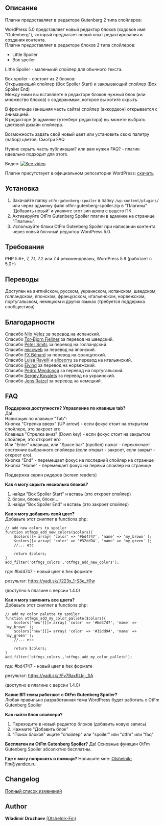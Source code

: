 ## Описание  

Плагин предоставляет в редакторе Gutenberg 2 типа спойлеров:  

WordPress 5.0 представляет новый редактор блоков (кодовое имя "Gutenberg"), который предлагает новый опыт редактирования и создания контента.  
Плагин предоставляет в редакторе блоков 2 типа спойлеров:  

* Little Spoiler  
* Box spoiler  

Little Spoiler - маленький спойлер для обычного текста.  

Box spoiler - состоит из 2 блоков:  
Открывающий спойлер (Box Spoiler Start) и закрывающий спойлер (Box Spoiler End)  
Между ними вы вставляете в редакторе блоков нужный блок (или множество блоков) с содержимым, которое вы хотите скрыть.  

В фронтенде (внешняя часть сайта) спойлер (аккордеон) открывается с анимацией.  
В редакторе (в админке гутенберг редактора) вы можете выбрать цветовой дизайн спойлера.  

Возможность задать свой новый цвет или установить свою палитру (набор) цветов. Смотри FAQ

Нужно скрыть часть публикации? или вам нужен FAQ? - плагин идеально подходит для этого.

Видео:
[![See video](http://img.youtube.com/vi/IrC1yVttMho/0.jpg)](http://www.youtube.com/watch?v=IrC1yVttMho "See video")  


Плагин присутствует в официальном репозитории WordPress: [скачать](https://wordpress.org/plugins/otfm-gutenberg-spoiler/)  


## Установка  

1. Закачайте папку `otfm-gutenberg-spoiler` в папку `/wp-content/plugins/` или через админку файл otfm-gutenberg-spoiler.zip в "Плагины" 'Добавить новый' и укажите этот зип архив с вашего ПК.  
2. Активируйте OtFm Gutenberg Spoiler плагин в админке на странице "Плагины".  
3. Используйте блоки OtFm Gutenberg Spoiler при написании контента через новый блочный редактор WordPress 5.0.  


## Требования  

PHP 5.6+, 7, 7.1, 7.2 или 7.4 рекомендованы, WordPress 5.8 (работает с 5.0+)  


## Переводы  

Доступен на английском, русском, украинском, испанском, шведском, голландском, японском, французском, итальянском, норвежском, португальском, немецком и других языках (требуется поддержка сообщестива)


## Благодарности  
Спасибо [Nilo Velez](https://profiles.wordpress.org/nilovelez/) за перевод на испанский.  
Спасибо [Tor-Bjorn Fjellner](https://profiles.wordpress.org/tobifjellner/) за перевод на шведский.  
Спасибо [Peter Smits](https://profiles.wordpress.org/psmits1567/) за перевод на голландский.  
Спасибо [miccweb](https://profiles.wordpress.org/miccweb/) за перевод на японский.  
Спасибо [FX Bénard](https://profiles.wordpress.org/fxbenard/) за перевод на французский.  
Спасибо [Luisa Ravelli](https://profiles.wordpress.org/darkavenger/) и [aliceorru](https://profiles.wordpress.org/aliceorru/) за перевод на итальянский.  
Спасибо [Eivind](https://profiles.wordpress.org/meinmycell/) за перевод на норвежский.  
Спасибо [Pedro Mendonça](https://profiles.wordpress.org/pedromendonca/) за перевод на португальский.  
Спасибо [Sergey Kovalets](https://profiles.wordpress.org/sergeykovalets/) за перевод на украинский.  
Спасибо [Jens Ratzel](https://profiles.wordpress.org/jensratzel/) за перевод на немецкий.  


## FAQ  

**Поддержка доступности? Управление по клавише tab?**  
Да!  
Навигация по клавише "Tab":  
Кнопка "Стрелка вверх" (UP arrow) - если фокус стоит на открытом спойлере, это закроет его  
Клавиша "Стрелка вниз" (Down key) - если фокус стоит на закрытом спойлере, это откроет его  
Или "Enter" клавиша, или "Space bar" (пробел) нажат - переключает состояние выбранного спойлера (если открыт - закроет, если закрыт - откроет его).  
Кнопка "End" - перемещает фокус на последний спойлер на странице  
Кнопка "Home" - перемещает фокус на первый спойлер на странице  

Поддержка скрин ридеров (screen readers)  

**Как я могу скрыть несколько блоков?**  
1. найди "Box Spoiler Start" и вставь (это откроет спойлер)  
2. блоки, блоки, блоки...  
3. найди "Box Spoiler End" и вставь (это закроет спойлер)  


**Как я могу добавить свой цвет?**  
Добавьте этот сниппет в functions.php:  

```
// add new colors to spoiler
function otfmgs_add_new_colors($colors){
    $colors[]= array( 'color' => '#bd4747', 'name' => 'my_brown' );
    $colors[]= array( 'color' => '#32dd94', 'name' => 'my_green' );
    //... etc
    
    return $colors;
}
add_filter('otfmgs_colors','otfmgs_add_new_colors');
```

где: #bd4747 - новый цвет в hex формате   

результат: https://yadi.sk/i/223x_1-S3e_H1w  

(доступно в плагине с версии 1.4.0)  


**Как я могу заменить все цвета?**  
Добавьте этот сниппет в functions.php:   

```
// add my color palette to spoiler
function otfmgs_add_my_color_pallete($colors){
    $colors['new'][]= array( 'color' => '#bd4747', 'name' => 'my_brown' );
    $colors['new'][]= array( 'color' => '#32dd94', 'name' => 'my_green' );
    //... etc
    
    return $colors;
}
add_filter('otfmgs_colors','otfmgs_add_my_color_pallete');
```

где: #bd4747 - новый цвет в hex формате 

результат: https://yadi.sk/i/Fv7BaxRLkjj_SA  

(доступно в плагине с версии 1.4.0)  


**Какие ВП темы работают с OtFm Gutenberg Spoiler?**  
Любая правильно разработанная тема WordPress будет работать с OtFm Gutenberg Spoiler  

**Как найти блок спойлера?**  
1. Переходите в новый редактор блоков (добавить новую запись)  
2. Нажмите "Добавить блок"  
3. "Поиск блоков" ищите "спойлер" или "spoiler" или "otfm" или "faq"  

**Бесплатен ли OtFm Gutenberg Spoiler?**
Да! Основные функции OtFm Gutenberg Spoiler абсолютно бесплатны.

**Где я могу попросить о помощи?**
Напишите мне: Otshelnik-Fm@yandex.ru  


## Changelog  
[Полный список изменений](https://github.com/Otshelnik-Fm/otfm-gutenberg-spoiler#changelog)


## Author

**Wladimir Druzhaev** [(Otshelnik-Fm)](https://otshelnik-fm.ru/)  
